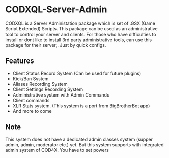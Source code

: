 # CODXQL-Server-Admin
CODXQL is a Server Administation package which is set of .GSX (Game Script Extended) Scripts. This package can be used as an administrative tool to control your server and clients. For those who have difficulties to install or dont like to install 3rd party administrative tools, can use this package for their server;. Just by quick configs.

## Features
- Client Status Record System (Can be used for future plugins)
- Kick/Ban System
- Aliases Recording System
- Client Settings Recording System
- Administrative system with Admin Commands
- Client commands
- XLR Stats system. (This system is a port from BigBrotherBot app)
- And more to come

## Note
This system does not have a dedicated admin classes system (supper admin, admin, moderator etc.) yet. But this system supports with integrated admin system of COD4X. You have to set powers  
